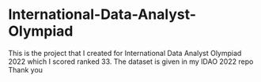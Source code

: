 # International-Data-Analyst-Olympiad

This is the project that I created for International Data Analyst Olympiad 2022 which I scored ranked 33.
The dataset is given in my IDAO 2022 repo
Thank you
